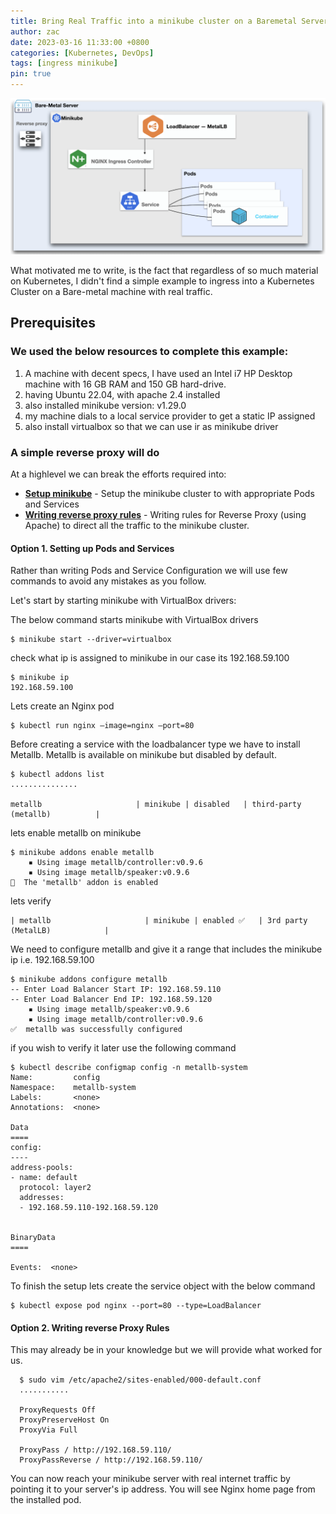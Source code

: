 ```yaml
---
title: Bring Real Traffic into a minikube cluster on a Baremetal Server
author: zac
date: 2023-03-16 11:33:00 +0800
categories: [Kubernetes, DevOps]
tags: [ingress minikube]
pin: true
---
```


![Minikube-on-baremetal-server](/assets/images/baremetal.png)

What motivated me to write, is the fact that regardless of so much material on Kubernetes, I didn't find a simple example to ingress into a Kubernetes Cluster on a Bare-metal machine with real traffic.

## Prerequisites 

### We used the below resources to complete this example:

1. A machine with decent specs, I have used an Intel i7 HP Desktop machine with 16 GB RAM and 150 GB hard-drive.
2. having Ubuntu 22.04, with apache 2.4 installed 
3. also installed minikube version: v1.29.0
4. my machine dials to a local service provider to get a static IP assigned
5. also install virtualbox so that we can use ir as minikube driver



### A simple reverse proxy will do

At a highlevel we can break the efforts required into:

- [**Setup minikube**](#option-1-setting-up-pods-and-services) - Setup the minikube cluster to with appropriate Pods and Services
- [**Writing reverse proxy rules**](#option-2-writing-reverse-proxy-rules) - Writing rules for Reverse Proxy (using Apache) to direct all the traffic to the minikube cluster. 

#### Option 1. Setting up Pods and Services

Rather than writing Pods and Service Configuration we will use few commands to avoid any mistakes as you follow. 

Let's start by starting minikube with VirtualBox drivers:

The below command starts minikube with VirtualBox drivers

```console
$ minikube start --driver=virtualbox
```
check what ip is assigned to minikube in our case its 192.168.59.100

```console
$ minikube ip
192.168.59.100
```

Lets create an Nginx pod

```console
$ kubectl run nginx —image=nginx —port=80
```

Before creating a service with the loadbalancer type we have to install Metallb. Metallb is available on minikube but disabled by default.

```console
$ kubectl addons list
...............

metallb                     | minikube | disabled   | third-party (metallb)          |
```

lets enable metallb on minikube 

```console
$ minikube addons enable metallb
    ▪ Using image metallb/controller:v0.9.6
    ▪ Using image metallb/speaker:v0.9.6
🌟  The 'metallb' addon is enabled

```
lets verify

```console
| metallb                     | minikube | enabled ✅   | 3rd party (MetalLB)            |
```
We need to configure metallb and give it a range that includes the minikube ip i.e. 192.168.59.100

```console
$ minikube addons configure metallb
-- Enter Load Balancer Start IP: 192.168.59.110
-- Enter Load Balancer End IP: 192.168.59.120
    ▪ Using image metallb/speaker:v0.9.6
    ▪ Using image metallb/controller:v0.9.6
✅  metallb was successfully configured
```

if you wish to verify it later use the following command

```console
$ kubectl describe configmap config -n metallb-system
Name:         config
Namespace:    metallb-system
Labels:       <none>
Annotations:  <none>

Data
====
config:
----
address-pools:
- name: default
  protocol: layer2
  addresses:
  - 192.168.59.110-192.168.59.120


BinaryData
====

Events:  <none>

```
To finish the setup lets create the service object with the below command



```console
$ kubectl expose pod nginx --port=80 --type=LoadBalancer
```

#### Option 2. Writing reverse Proxy Rules

This may already be in your knowledge but we will provide what worked for us.



```console
  $ sudo vim /etc/apache2/sites-enabled/000-default.conf 
  ...........
  
  ProxyRequests Off  
  ProxyPreserveHost On
  ProxyVia Full

  ProxyPass / http://192.168.59.110/
  ProxyPassReverse / http://192.168.59.110/
```

You can now reach your minikube server with real internet traffic by pointing it to your server's ip address. You will see Nginx home page from the installed pod.

